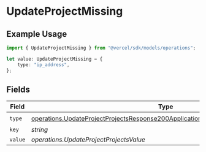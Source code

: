 # UpdateProjectMissing

## Example Usage

```typescript
import { UpdateProjectMissing } from "@vercel/sdk/models/operations";

let value: UpdateProjectMissing = {
    type: "ip_address",
};
```

## Fields

| Field                                                                                                                                                                                    | Type                                                                                                                                                                                     | Required                                                                                                                                                                                 | Description                                                                                                                                                                              |
| ---------------------------------------------------------------------------------------------------------------------------------------------------------------------------------------- | ---------------------------------------------------------------------------------------------------------------------------------------------------------------------------------------- | ---------------------------------------------------------------------------------------------------------------------------------------------------------------------------------------- | ---------------------------------------------------------------------------------------------------------------------------------------------------------------------------------------- |
| `type`                                                                                                                                                                                   | [operations.UpdateProjectProjectsResponse200ApplicationJSONResponseBodySecurityType](../../models/operations/updateprojectprojectsresponse200applicationjsonresponsebodysecuritytype.md) | :heavy_check_mark:                                                                                                                                                                       | N/A                                                                                                                                                                                      |
| `key`                                                                                                                                                                                    | *string*                                                                                                                                                                                 | :heavy_minus_sign:                                                                                                                                                                       | N/A                                                                                                                                                                                      |
| `value`                                                                                                                                                                                  | *operations.UpdateProjectProjectsValue*                                                                                                                                                  | :heavy_minus_sign:                                                                                                                                                                       | N/A                                                                                                                                                                                      |